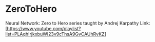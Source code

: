 # ZeroToHero

Neural Network: Zero to Hero series taught by Andrej Karpathy
Link: [https://www.youtube.com/playlist?list=PLAqhIrjkxbuWI23v9cThsA9GvCAUhRvKZ]
